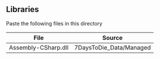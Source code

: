 ﻿## Libraries
Paste the following files in this directory

| File                | Source                  |
|---------------------|-------------------------|
| Assembly-CSharp.dll | 7DaysToDie_Data/Managed |
